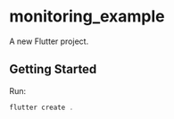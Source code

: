# monitoring_example

A new Flutter project.

## Getting Started

Run:

```dart
flutter create .
```
